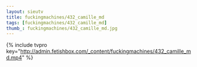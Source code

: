 ```yaml
--- 
layout: sieutv
title: fuckingmachines/432_camille_md
tags: [fuckingmachines/432_camille_md]
thumb_: fuckingmachines/432_camille_md.jpg
---
```

{% include tvpro key="http://admin.fetishbox.com/_content/fuckingmachines/432_camille_md.mp4" %} 
